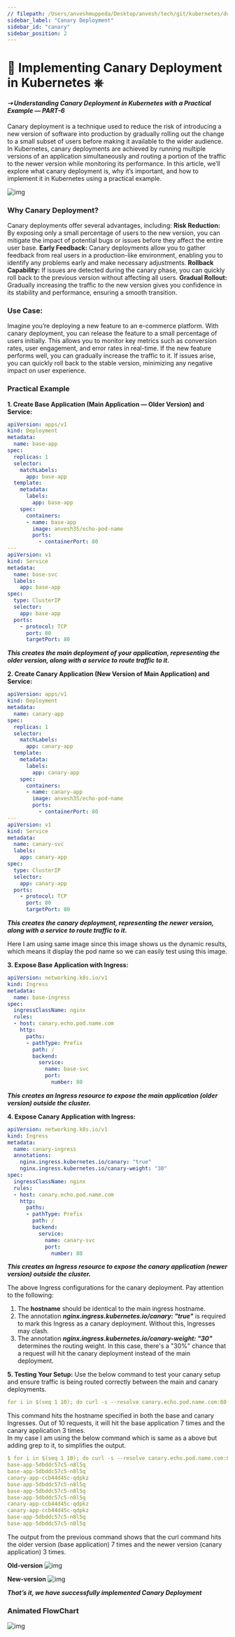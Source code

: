 ```yaml
---
// filepath: /Users/anveshmuppeda/Desktop/anvesh/tech/git/kubernetes/docs/deployment-strategies/canary.md
sidebar_label: "Canary Deployment"
sidebar_id: "canary"
sidebar_position: 2
---
```


# 🐤 Implementing Canary Deployment in Kubernetes ⎈

#### *⇢ Understanding Canary Deployment in Kubernetes with a Practical Example — PART-6*

Canary deployment is a technique used to reduce the risk of introducing a new version of software into production by gradually rolling out the change to a small subset of users before making it available to the wider audience.
In Kubernetes, canary deployments are achieved by running multiple versions of an application simultaneously and routing a portion of the traffic to the newer version while monitoring its performance. In this article, we’ll explore what canary deployment is, why it’s important, and how to implement it in Kubernetes using a practical example.

![img](./img/canary-deployment.png.webp)


### Why Canary Deployment?
Canary deployments offer several advantages, including:
**Risk Reduction:** By exposing only a small percentage of users to the new version, you can mitigate the impact of potential bugs or issues before they affect the entire user base.
**Early Feedback:** Canary deployments allow you to gather feedback from real users in a production-like environment, enabling you to identify any problems early and make necessary adjustments.
**Rollback Capability:** If issues are detected during the canary phase, you can quickly roll back to the previous version without affecting all users.
**Gradual Rollout:** Gradually increasing the traffic to the new version gives you confidence in its stability and performance, ensuring a smooth transition.

### Use Case:
Imagine you’re deploying a new feature to an e-commerce platform. With canary deployment, you can release the feature to a small percentage of users initially. This allows you to monitor key metrics such as conversion rates, user engagement, and error rates in real-time. If the new feature performs well, you can gradually increase the traffic to it. If issues arise, you can quickly roll back to the stable version, minimizing any negative impact on user experience.

### Practical Example
**1. Create Base Application (Main Application — Older Version) and Service:**
```yaml
apiVersion: apps/v1
kind: Deployment
metadata:
  name: base-app
spec:
  replicas: 1
  selector:
    matchLabels:
      app: base-app
  template:
    metadata:
      labels:
        app: base-app
    spec:
      containers:
      - name: base-app
        image: anvesh35/echo-pod-name
        ports:
          - containerPort: 80
---
apiVersion: v1
kind: Service
metadata:
  name: base-svc
  labels:
    app: base-app
spec:
  type: ClusterIP
  selector:
    app: base-app
  ports:
    - protocol: TCP
      port: 80
      targetPort: 80
```

***This creates the main deployment of your application, representing the older version, along with a service to route traffic to it.***

**2. Create Canary Application (New Version of Main Application) and Service:**
```yaml
apiVersion: apps/v1
kind: Deployment
metadata:
  name: canary-app
spec:
  replicas: 1
  selector:
    matchLabels:
      app: canary-app
  template:
    metadata:
      labels:
        app: canary-app
    spec:
      containers:
      - name: canary-app
        image: anvesh35/echo-pod-name
        ports:
          - containerPort: 80
---
apiVersion: v1
kind: Service
metadata:
  name: canary-svc
  labels:
    app: canary-app
spec:
  type: ClusterIP
  selector:
    app: canary-app
  ports:
    - protocol: TCP
      port: 80
      targetPort: 80
```
***This creates the canary deployment, representing the newer version, along with a service to route traffic to it.***

Here I am using same image since this image shows us the dynamic results, which means it display the pod name so we can easily test using this image.

**3. Expose Base Application with Ingress:**
```yaml
apiVersion: networking.k8s.io/v1
kind: Ingress
metadata:
  name: base-ingress
spec:
  ingressClassName: nginx
  rules:
  - host: canary.echo.pod.name.com
    http:
      paths:
      - pathType: Prefix
        path: /
        backend:
          service:
            name: base-svc
            port:
              number: 80
```
***This creates an Ingress resource to expose the main application (older version) outside the cluster.***

**4. Expose Canary Application with Ingress:**
```yaml
apiVersion: networking.k8s.io/v1
kind: Ingress
metadata:
  name: canary-ingress
  annotations:
    nginx.ingress.kubernetes.io/canary: "true"
    nginx.ingress.kubernetes.io/canary-weight: "30"
spec:
  ingressClassName: nginx
  rules:
  - host: canary.echo.pod.name.com
    http:
      paths:
      - pathType: Prefix
        path: /
        backend:
          service:
            name: canary-svc
            port:
              number: 80
```
***This creates an Ingress resource to expose the canary application (newer version) outside the cluster.***

The above Ingress configurations for the canary deployment. Pay attention to the following:

1. The **hostname** should be identical to the main ingress hostname.   
2. The annotation ***nginx.ingress.kubernetes.io/canary: "true"*** is required to mark this Ingress as a canary deployment. Without this, Ingresses may clash.  
3. The annotation ***nginx.ingress.kubernetes.io/canary-weight: "30"*** determines the routing weight. In this case, there's a "30%" chance that a request will hit the canary deployment instead of the main deployment.   

**5. Testing Your Setup:**
Use the below command to test your canary setup and ensure traffic is being routed correctly between the main and canary deployments.
```yaml
for i in $(seq 1 10); do curl -s --resolve canary.echo.pod.name.com:80:<Ingress-Controller-IP> canary.echo.pod.name.com; done
```
This command hits the hostname specified in both the base and canary Ingresses. Out of 10 requests, it will hit the base application 7 times and the canary application 3 times.   
In my case I am using the below command which is same as a above but adding grep to it, to simplifies the output.   
```yaml
$ for i in $(seq 1 10); do curl -s --resolve canary.echo.pod.name.com:80:24.144.71.37 canary.echo.pod.name.com; done | grep -o '<span id='\'podName\''>[^<]*' | sed 's/<[^>]*>//g'
base-app-5dbddc57c5-n8l5q
base-app-5dbddc57c5-n8l5q
canary-app-ccb44d45c-qdpkz
base-app-5dbddc57c5-n8l5q
base-app-5dbddc57c5-n8l5q
base-app-5dbddc57c5-n8l5q
canary-app-ccb44d45c-qdpkz
canary-app-ccb44d45c-qdpkz
base-app-5dbddc57c5-n8l5q
base-app-5dbddc57c5-n8l5q
```
The output from the previous command shows that the curl command hits the older version (base application) 7 times and the newer version (canary application) 3 times.   

**Old-version**
![img](./img/old-version.png.webp) 

**New-version**
![img](./img/new-version.png.webp) 


***That’s it, we have successfully implemented Canary Deployment***
### Animated FlowChart
![img](./img/canary-deployment-animated-flowchart.png.gif) 






